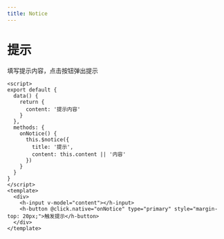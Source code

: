 ```yaml
---
title: Notice
---
```


# 提示

填写提示内容，点击按钮弹出提示

<script>
export default {
  data() {
    return {
      content: '提示内容'
    }
  },
  methods: {
    onNotice() {
      this.$notice({
        title: '提示',
        content: this.content || '内容'
      })
    }
  }
}
</script>
<template>
  <div>
    <h-input v-model="content"></h-input>
    <h-button @click.native="onNotice" type="primary" style="margin-top: 20px;">触发提示</h-button>
  </div>
</template>

```vue
<script>
export default {
  data() {
    return {
      content: '提示内容'
    }
  },
  methods: {
    onNotice() {
      this.$notice({
        title: '提示',
        content: this.content || '内容'
      })
    }
  }
}
</script>
<template>
  <div>
    <h-input v-model="content"></h-input>
    <h-button @click.native="onNotice" type="primary" style="margin-top: 20px;">触发提示</h-button>
  </div>
</template>
```

